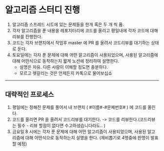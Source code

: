 # 알고리즘 스터디 진행

1. 알고리즘 스프레드 시트에 있는 문제들을 한개 혹은 두 개 씩 품.
2. 각자 알고리즘을 푼 내용을 레포지터리에 코드를 올리고 평일내에 각자 코드에 대해 리뷰를 진행한다.
3. 코드는 각자 브랜치에서 작업후 master 에 PR 를 올려서 코드리뷰를 대기하는 상태로 둔다.
4. 토요일에는 각자 푼 문제에 대해 어떤 알고리즘이 사용되었으며, 사용된 알고리즘에 대해 어떤식으로 동작하는지 짧게 노션에 정리하여 설명한다.
    - 설명은 자유. 다른 사람이 이해할 정도면 충분하다.
    - 모르고 헷갈리는 것은 언제든지 카톡으로 물어보십쇼

---

## 대략적인 프로세스

1. 평일에는 정해진 문제를 풀어서 내 브랜치 ( #이름#-#문제번호# ) 에 코드를 올린다.
2. 코드를 올리면 PR 을 올려서 코드리뷰를 대기한다. -> 코드를 리뷰한다.(코드리뷰는 필수 - 리뷰 할점이 없다면 수고하셨습니다라도.. )
3. 금요일 8 시에는 각자 푼 문제에 대해 어떤 알고리즘이 사용되었으며, 사용된 알고리즘에 대해 어떤식으로 동작하는지 설명을 한다. (제비뽑기로 4명중에 한명이 발표할 예정)